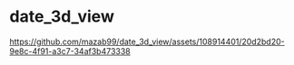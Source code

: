 # date_3d_view



https://github.com/mazab99/date_3d_view/assets/108914401/20d2bd20-9e8c-4f91-a3c7-34af3b473338

